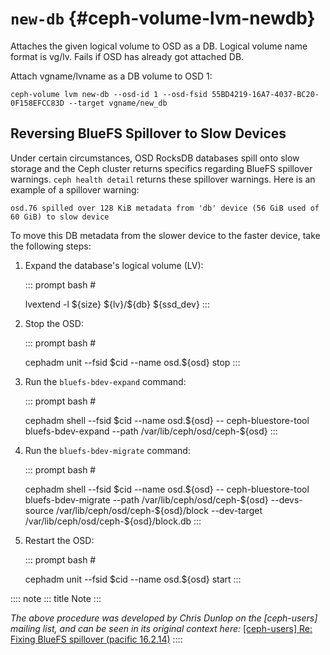 # `new-db` {#ceph-volume-lvm-newdb}

Attaches the given logical volume to OSD as a DB. Logical volume name
format is vg/lv. Fails if OSD has already got attached DB.

Attach vgname/lvname as a DB volume to OSD 1:

    ceph-volume lvm new-db --osd-id 1 --osd-fsid 55BD4219-16A7-4037-BC20-0F158EFCC83D --target vgname/new_db

## Reversing BlueFS Spillover to Slow Devices

Under certain circumstances, OSD RocksDB databases spill onto slow
storage and the Ceph cluster returns specifics regarding BlueFS
spillover warnings. `ceph health detail` returns these spillover
warnings. Here is an example of a spillover warning:

    osd.76 spilled over 128 KiB metadata from 'db' device (56 GiB used of 60 GiB) to slow device

To move this DB metadata from the slower device to the faster device,
take the following steps:

1.  Expand the database\'s logical volume (LV):

    ::: prompt
    bash \#

    lvextend -l \${size} \${lv}/\${db} \${ssd_dev}
    :::

2.  Stop the OSD:

    ::: prompt
    bash \#

    cephadm unit \--fsid \$cid \--name osd.\${osd} stop
    :::

3.  Run the `bluefs-bdev-expand` command:

    ::: prompt
    bash \#

    cephadm shell \--fsid \$cid \--name osd.\${osd} \--
    ceph-bluestore-tool bluefs-bdev-expand \--path
    /var/lib/ceph/osd/ceph-\${osd}
    :::

4.  Run the `bluefs-bdev-migrate` command:

    ::: prompt
    bash \#

    cephadm shell \--fsid \$cid \--name osd.\${osd} \--
    ceph-bluestore-tool bluefs-bdev-migrate \--path
    /var/lib/ceph/osd/ceph-\${osd} \--devs-source
    /var/lib/ceph/osd/ceph-\${osd}/block \--dev-target
    /var/lib/ceph/osd/ceph-\${osd}/block.db
    :::

5.  Restart the OSD:

    ::: prompt
    bash \#

    cephadm unit \--fsid \$cid \--name osd.\${osd} start
    :::

:::: note
::: title
Note
:::

*The above procedure was developed by Chris Dunlop on the \[ceph-users\]
mailing list, and can be seen in its original context here:*
[\[ceph-users\] Re: Fixing BlueFS spillover (pacific
16.2.14)](https://lists.ceph.io/hyperkitty/list/ceph-users@ceph.io/message/POPUFSZGXR3P2RPYPJ4WJ4HGHZ3QESF6/)
::::
